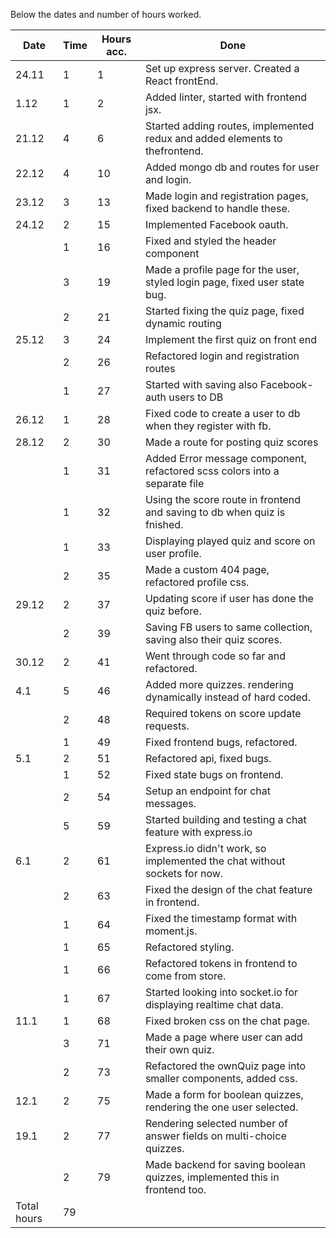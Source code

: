 Below the dates and number of hours worked.

| Date        | Time | Hours acc. | Done                                                                        |
| ----------- | ---- | ---------- | --------------------------------------------------------------------------- |
| 24.11       | 1    | 1          | Set up express server. Created a React frontEnd.                            |
| 1.12        | 1    | 2          | Added linter, started with frontend jsx.                                    |
| 21.12       | 4    | 6          | Started adding routes, implemented redux and added elements to thefrontend. |
| 22.12       | 4    | 10         | Added mongo db and routes for user and login.                               |
| 23.12       | 3    | 13         | Made login and registration pages, fixed backend to handle these.           |
| 24.12       | 2    | 15         | Implemented Facebook oauth.                                                 |
|             | 1    | 16         | Fixed and styled the header component                                       |
|             | 3    | 19         | Made a profile page for the user, styled login page, fixed user state bug.  |
|             | 2    | 21         | Started fixing the quiz page, fixed dynamic routing                         |
| 25.12       | 3    | 24         | Implement the first quiz on front end                                       |
|             | 2    | 26         | Refactored login and registration routes                                    |
|             | 1    | 27         | Started with saving also Facebook-auth users to DB                          |
| 26.12       | 1    | 28         | Fixed code to create a user to db when they register with fb.               |
| 28.12       | 2    | 30         | Made a route for posting quiz scores                                        |
|             | 1    | 31         | Added Error message component, refactored scss colors into a separate file  |
|             | 1    | 32         | Using the score route in frontend and saving to db when quiz is fnished.    |
|             | 1    | 33         | Displaying played quiz and score on user profile.                           |
|             | 2    | 35         | Made a custom 404 page, refactored profile css.                             |
| 29.12       | 2    | 37         | Updating score if user has done the quiz before.                            |
|             | 2    | 39         | Saving FB users to same collection, saving also their quiz scores.          |
| 30.12       | 2    | 41         | Went through code so far and refactored.                                    |
| 4.1         | 5    | 46         | Added more quizzes. rendering dynamically instead of hard coded.            |
|             | 2    | 48         | Required tokens on score update requests.                                   |
|             | 1    | 49         | Fixed frontend bugs, refactored.                                            |
| 5.1         | 2    | 51         | Refactored api, fixed bugs.                                                 |
|             | 1    | 52         | Fixed state bugs on frontend.                                               |
|             | 2    | 54         | Setup an endpoint for chat messages.                                        |
|             | 5    | 59         | Started building and testing a chat feature with express.io                 |
| 6.1         | 2    | 61         | Express.io didn't work, so implemented the chat without sockets for now.    |
|             | 2    | 63         | Fixed the design of the chat feature in frontend.                           |
|             | 1    | 64         | Fixed the timestamp format with moment.js.                                  |
|             | 1    | 65         | Refactored styling.                                                         |
|             | 1    | 66         | Refactored tokens in frontend to come from store.                           |
|             | 1    | 67         | Started looking into socket.io for displaying realtime chat data.           |
| 11.1        | 1    | 68         | Fixed broken css on the chat page.                                          |
|             | 3    | 71         | Made a page where user can add their own quiz.                              |
|             | 2    | 73         | Refactored the ownQuiz page into smaller components, added css.             |
| 12.1        | 2    | 75         | Made a form for boolean quizzes, rendering the one user selected.           |
| 19.1        | 2    | 77         | Rendering selected number of answer fields on multi-choice quizzes.         |
|             | 2    | 79         | Made backend for saving boolean quizzes, implemented this in frontend too.  |
| Total hours | 79   |            |
